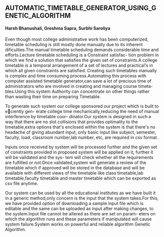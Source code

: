 ## AUTOMATIC_TIMETABLE_GENERATOR_USING_GENETIC_ALGORITHM

#### Harsh Bhanushali, Greshma Sapra, Surbhi Saroliya

Even though most college administrative work has been computerized, timetable scheduling
is still mostly done manually due to its inherent dificulties.The manual timetable scheduling
demands considerable time and efforts.Lecture timetable scheduling is a Constraint satisfac-
tion problem in which we find a solution that satisfies the given set of constraints.A college
timetable is a temporal arrangement of a set of lectures and practical's in which all given
constraints are satisfied. Creating such timetables manually is complex and time consuming
process.Automating this process with computer assisted timetable generator,can save a lot
of precious time of administrators who are involved in creating and managing course timeta-
bles.Using this system Authority can concentrate on other things rather than wasting their
time on preparing Timetable.

To generate such system our college sponsored our project which is built to eciently gen-
erate college time mechanically,reducing the need of manual interference by timetable coor-
dinator.Our system is designed in such a way that there are no slot collisions that provides
optimality to the timetable,extra options that's enclosed within the system is that there's
no headache of giving abundant input, only basic input like subject, semester, faculty, load,
classroom number,lab number, etc, are required in csv format.

Inputs once received by system will be processed further and the given set of constraints
provided in proposed system will be applied on it, further it will be validated and the sys-
tem will check whether all the requirements are fulfilled or not.Once validated,system will
generate a review of the timetable which if approved will be stored in the database and will
be available with different views of the timetable like class timetable,lab timetable,faculty
timetable and master timetable which can be exported as csv file anytime.

Our system can be used by all the educational institutes as we have built it in a generic
method,only concern is the input that the system takes.For this, we have provided option
of downloading a sample input file which is editable and the same can be uploaded as input
after making changes, to the system.Input file cannot be altered as there are set on param-
eters on which the algorithm runs and these parameters if manipulated will cause system
failure.System works on powerful and reliable algorithm Genetic Algorithm.
